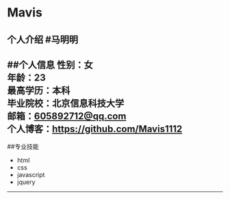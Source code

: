 # Mavis
个人介绍
#马明明
---
##个人信息
性别：女</br>
年龄：23</br>
最高学历：本科</br>
毕业院校：北京信息科技大学</br>
邮箱：605892712@qq.com</br>
个人博客：https://github.com/Mavis1112 </br>
---
##专业技能
- html
- css
- javascript
- jquery
---
